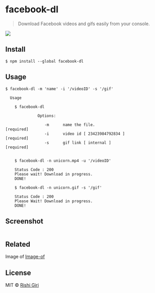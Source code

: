# facebook-dl

> Download Facebook videos and gifs easily from your console.

<img src="http://rishigiri.com/github/ytdl.png"></img>

## Install

```
$ npm install --global facebook-dl
```

## Usage

```
$ facebook-dl -m 'name' -i '/videoID' -s '/gif'

  Usage
    
    $ facebook-dl
       
              Options:
                     
                 -m      name the file.                            [required]
                 -i      video id [ 23423984792834 ]               [required]
                 -s      gif link [ internal ]                     [required] 


    $ facebook-dl -n unicorn.mp4 -u '/videoID'

    Status Code : 200
    Please wait! Download in progress.
    DONE!

    $ facebook-dl -n unicorn.gif -s '/gif'
    
    Status Code : 200
    Please Wait! Download in progress.
    DONE!

```
## Screenshot

<img src="http://rishigiri.com/github/soon.png" alt="">

## Related

Image of [Image-of](https://github.com/CodeDotJS/image-of)


## License

MIT © [Rishi Giri](http://rishigiri.com)
